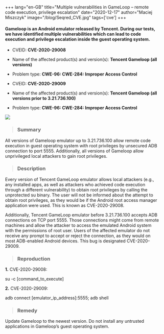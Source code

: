 +++
lang="en-GB"
title="Multiple vulnerabilities in GameLoop – remote code execution, privilege escalation"
date="2020-12-17"
author="Maciej Miszczyk"
image="/blog/Seqred_CVE.jpg"
tags=['cve']
+++

#### Gameloop is an Android emulator released by Tencent. During our tests, we have identified multiple vulnerabilities which can lead to code execution and privilege escalation inside the guest operating system.

*   CVEID: **CVE-2020-29008**
*   Name of the affected product(s) and version(s): **Tencent Gameloop (all versions)**
*   Problem type: **CWE-96: CWE-284: Improper Access Control**

*   CVEID: **CVE-2020-29009**
*   Name of the affected product(s) and version(s): **Tencent Gameloop (all versions prior to 3.21.736.100)**
*   Problem type: **CWE-96: CWE-284: Improper Access Control**

![](/blog/Seqred_CVE.jpg)

> ### Summary

All versions of Gameloop emulator up to 3.21.736.100 allow remote code execution in guest operating system with root privileges by unsecured ADB connection to port 5555. Additionally, all versions of Gameloop allow unprivileged local attackers to gain root privileges.

> ### Description

Every version of Tencent GameLoop emulator allows local attackers (e.g., any installed apps, as well as attackers who achieved code execution through a different vulnerability) to obtain root privileges by calling the unprotected su binary. The user will not be informed about the attempt to obtain root privileges, as they would be if the Android root access manager application were used. This is known as CVE-2020-29008.

Additionally, Tencent GameLoop emulator before 3.21.736.100 accepts ADB connections on TCP port 5555. Those connections might come from remote machines and allow the attacker to access the emulated Android system with the permissions of root user. Users of the affected emulator do not receive any prompt to accept or reject the connection, as they would on most ADB-enabled Android devices. This bug is designated CVE-2020-29009.

> ### Reproduction

**1.** CVE-2020-29008:

su -c \[command\_to\_execute\]

**2.** CVE-2020-29009:

adb connect \[emulator\_ip\_address\]:5555; adb shell

> ### Remedy

Update Gameloop to the newest version. Do not install any untrusted applications in Gameloop’s guest operating system.